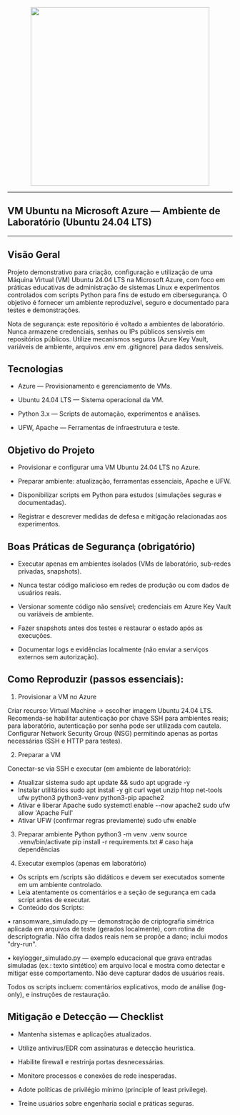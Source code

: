 <p align="center">
  <a href="https://skillicons.dev">
    <img src="https://skillicons.dev/icons?i=azure,linux" width="400" />
  </a>
</p>

---
## VM Ubuntu na Microsoft Azure — Ambiente de Laboratório (Ubuntu 24.04 LTS)
---

## Visão Geral

Projeto demonstrativo para criação, configuração e utilização de uma Máquina Virtual (VM) Ubuntu 24.04 LTS na Microsoft Azure, com foco em práticas educativas de administração de sistemas Linux e experimentos controlados com scripts Python para fins de estudo em cibersegurança. O objetivo é fornecer um ambiente reproduzível, seguro e documentado para testes e demonstrações.

Nota de segurança: este repositório é voltado a ambientes de laboratório. Nunca armazene credenciais, senhas ou IPs públicos sensíveis em repositórios públicos. Utilize mecanismos seguros (Azure Key Vault, variáveis de ambiente, arquivos .env em .gitignore) para dados sensíveis.

## Tecnologias

- Azure — Provisionamento e gerenciamento de VMs.

- Ubuntu 24.04 LTS — Sistema operacional da VM.

- Python 3.x — Scripts de automação, experimentos e análises.

- UFW, Apache — Ferramentas de infraestrutura e teste.

## Objetivo do Projeto

- Provisionar e configurar uma VM Ubuntu 24.04 LTS no Azure.

- Preparar ambiente: atualização, ferramentas essenciais, Apache e UFW.

- Disponibilizar scripts em Python para estudos (simulações seguras e documentadas).

- Registrar e descrever medidas de defesa e mitigação relacionadas aos experimentos.

## Boas Práticas de Segurança (obrigatório)

- Executar apenas em ambientes isolados (VMs de laboratório, sub-redes privadas, snapshots).

- Nunca testar código malicioso em redes de produção ou com dados de usuários reais.

- Versionar somente código não sensível; credenciais em Azure Key Vault ou variáveis de ambiente.

- Fazer snapshots antes dos testes e restaurar o estado após as execuções.

- Documentar logs e evidências localmente (não enviar a serviços externos sem autorização).

## Como Reproduzir (passos essenciais):

1. Provisionar a VM no Azure

Criar recurso: Virtual Machine → escolher imagem Ubuntu 24.04 LTS.
Recomenda-se habilitar autenticação por chave SSH para ambientes reais; para laboratório, autenticação por senha pode ser utilizada com cautela.
Configurar Network Security Group (NSG) permitindo apenas as portas necessárias (SSH e HTTP para testes).

2. Preparar a VM

Conectar-se via SSH e executar (em ambiente de laboratório):
- Atualizar sistema
sudo apt update && sudo apt upgrade -y
- Instalar utilitários
sudo apt install -y git curl wget unzip htop net-tools ufw python3 python3-venv python3-pip apache2
- Ativar e liberar Apache
sudo systemctl enable --now apache2
sudo ufw allow 'Apache Full'
- Ativar UFW (confirmar regras previamente)
sudo ufw enable

3. Preparar ambiente Python
python3 -m venv .venv
source .venv/bin/activate
pip install -r requirements.txt # caso haja dependências

4. Executar exemplos (apenas em laboratório)

- Os scripts em /scripts são didáticos e devem ser executados somente em um ambiente controlado.
- Leia atentamente os comentários e a seção de segurança em cada script antes de executar.
- Conteúdo dos Scripts:

▪️ ransomware_simulado.py — demonstração de criptografia simétrica aplicada em arquivos de teste (gerados localmente), com rotina de descriptografia. Não cifra dados reais nem se propõe a dano; inclui modos "dry-run".

▪️ keylogger_simulado.py — exemplo educacional que grava entradas simuladas (ex.: texto sintético) em arquivo local e mostra como detectar e mitigar esse comportamento. Não deve capturar dados de usuários reais.

Todos os scripts incluem: comentários explicativos, modo de análise (log-only), e instruções de restauração.

## Mitigação e Detecção — Checklist

- Mantenha sistemas e aplicações atualizados.

- Utilize antivírus/EDR com assinaturas e detecção heurística.

- Habilite firewall e restrinja portas desnecessárias.

- Monitore processos e conexões de rede inesperadas.

- Adote políticas de privilégio mínimo (principle of least privilege).

- Treine usuários sobre engenharia social e práticas seguras. 


